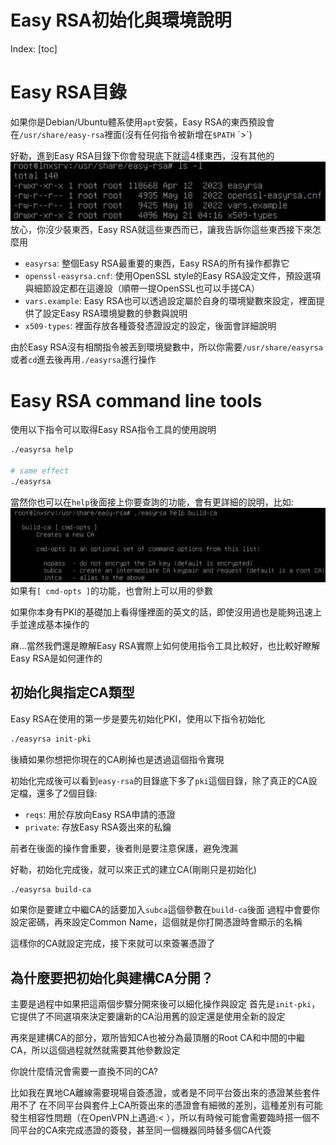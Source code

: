 # Easy RSA初始化與環境說明

Index:
[toc]

# Easy RSA目錄
如果你是Debian/Ubuntu體系使用`apt`安裝，Easy RSA的東西預設會在`/usr/share/easy-rsa`裡面(沒有任何指令被新增在`$PATH` ˊ>`)

好勒，進到Easy RSA目錄下你會發現底下就這4樣東西，沒有其他的![](../Pictures/clear_easyrsa.png)
放心，你沒少裝東西，Easy RSA就這些東西而已，讓我告訴你這些東西接下來怎麼用
- `easyrsa`: 整個Easy RSA最重要的東西，Easy RSA的所有操作都靠它
- `openssl-easyrsa.cnf`: 使用OpenSSL style的Easy RSA設定文件，預設選項與細節設定都在這邊設（順帶一提OpenSSL也可以手搓CA）
- `vars.example`: Easy RSA也可以透過設定屬於自身的環境變數來設定，裡面提供了設定Easy RSA環境變數的參數與說明
- `x509-types`: 裡面存放各種簽發憑證設定的設定，後面會詳細說明

由於Easy RSA沒有相關指令被丟到環境變數中，所以你需要`/usr/share/easyrsa`或者`cd`進去後再用`./easyrsa`進行操作

# Easy RSA command line tools
使用以下指令可以取得Easy RSA指令工具的使用說明
```bash
./easyrsa help

# same effect
./easyrsa
```
當然你也可以在`help`後面接上你要查詢的功能，會有更詳細的說明，比如:![](../Pictures/easyrsa_help_build-ca.png)
如果有`[ cmd-opts ]`的功能，也會附上可以用的參數

如果你本身有PKI的基礎加上看得懂裡面的英文的話，即使沒用過也是能夠迅速上手並達成基本操作的

麻...當然我們還是瞭解Easy RSA實際上如何使用指令工具比較好，也比較好瞭解Easy RSA是如何運作的

## 初始化與指定CA類型
Easy RSA在使用的第一步是要先初始化PKI，使用以下指令初始化
```bash
./easyrsa init-pki
```
後續如果你想把你現在的CA刷掉也是透過這個指令實現

初始化完成後可以看到`easy-rsa`的目錄底下多了`pki`這個目錄，除了真正的CA設定檔，還多了2個目錄:
- `reqs`: 用於存放向Easy RSA申請的憑證
- `private`: 存放Easy RSA簽出來的私鑰

前者在後面的操作會重要，後者則是要注意保護，避免洩漏

好勒，初始化完成後，就可以來正式的建立CA(剛剛只是初始化)
```bash
./easyrsa build-ca
```
如果你是要建立中繼CA的話要加入`subca`這個參數在`build-ca`後面
過程中會要你設定密碼，再來設定Common Name，這個就是你打開憑證時會顯示的名稱

這樣你的CA就設定完成，接下來就可以來簽署憑證了

## 為什麼要把初始化與建構CA分開？
主要是過程中如果把這兩個步驟分開來後可以細化操作與設定
首先是`init-pki`，它提供了不同選項來決定要讓新的CA沿用舊的設定還是使用全新的設定

再來是建構CA的部分，眾所皆知CA也被分為最頂層的Root CA和中間的中繼CA，所以這個過程就然就需要其他參數設定

你說什麼情況會需要一直換不同的CA?

比如我在異地CA離線需要現場自簽憑證，或者是不同平台簽出來的憑證某些套件用不了
在不同平台與套件上CA所簽出來的憑證會有細微的差別，這種差別有可能發生相容性問題（在OpenVPN上遇過:< ），所以有時候可能會需要臨時搭一個不同平台的CA來完成憑證的簽發，甚至同一個機器同時替多個CA代簽